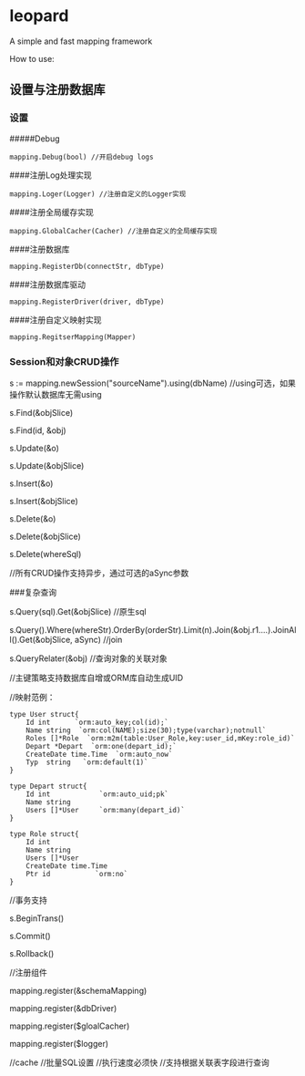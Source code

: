 leopard
=======

A simple and fast mapping framework

How to use:

## 设置与注册数据库

### 设置

#####Debug

    mapping.Debug(bool) //开启debug logs
    
####注册Log处理实现

    mapping.Loger(Logger) //注册自定义的Logger实现
    
####注册全局缓存实现

    mapping.GlobalCacher(Cacher) //注册自定义的全局缓存实现
    
####注册数据库

    mapping.RegisterDb(connectStr, dbType)
    
####注册数据库驱动

    mapping.RegisterDriver(driver, dbType)
    
####注册自定义映射实现

    mapping.RegitserMapping(Mapper)
    
### Session和对象CRUD操作


s := mapping.newSession("sourceName").using(dbName) //using可选，如果操作默认数据库无需using

s.Find(&objSlice)

s.Find(id, &obj)

s.Update(&o)

s.Update(&objSlice)

s.Insert(&o)

s.Insert(&objSlice)

s.Delete(&o)

s.Delete(&objSlice)

s.Delete(whereSql)

//所有CRUD操作支持异步，通过可选的aSync参数

###复杂查询

s.Query(sql).Get(&objSlice) //原生sql

s.Query().Where(whereStr).OrderBy(orderStr).Limit(n).Join(&obj.r1....).JoinAll().Get(&objSlice, aSync) //join

s.QueryRelater(&obj)  //查询对象的关联对象

//主键策略支持数据库自增或ORM库自动生成UID

//映射范例：

    type User struct{
	    Id int      `orm:auto_key;col(id);`
		Name string  `orm:col(NAME);size(30);type(varchar);notnull`
		Roles []*Role  `orm:m2m(table:User_Role,key:user_id,mKey:role_id)`
		Depart *Depart  `orm:one(depart_id);`
		CreateDate time.Time  `orm:auto_now`
		Typ  string   `orm:default(1)`
	}
	
	type Depart struct{
	    Id int            `orm:auto_uid;pk`
		Name string       
		Users []*User     `orm:many(depart_id)`
	}
	
	type Role struct{
	    Id int
		Name string
		Users []*User
		CreateDate time.Time
		Ptr id           `orm:no`
	}



//事务支持

s.BeginTrans()

s.Commit()

s.Rollback()

//注册组件

mapping.register(&schemaMapping)

mapping.register(&dbDriver)

mapping.register($gloalCacher)

mapping.register($logger)

//cache
//批量SQL设置
//执行速度必须快
//支持根据关联表字段进行查询




